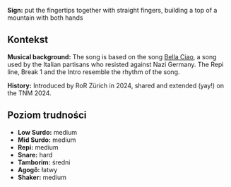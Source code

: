 **Sign:** put the fingertips together with straight fingers, building a top of a
mountain with both hands

## Kontekst

**Musical background:** The song is based on the song [Bella
Ciao](https://en.wikipedia.org/wiki/Bella_ciao), a song used by the Italian
partisans who resisted against Nazi Germany. The Repi line, Break 1 and the
Intro resemble the rhythm of the song.

**History:** Introduced by RoR Zürich in 2024, shared and extended (yay!) on the
TNM 2024.

## Poziom trudności

* **Low Surdo:** medium
* **Mid Surdo:** medium
* **Repi:** medium
* **Snare:** hard
* **Tamborim:** średni
* **Agogô:** łatwy
* **Shaker:** medium
